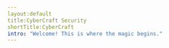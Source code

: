 ```yaml
---
layout:default
title:CyberCraft Security
shortTitle:CyberCraft
intro: "Welcome! This is where the magic begins."
---
```

